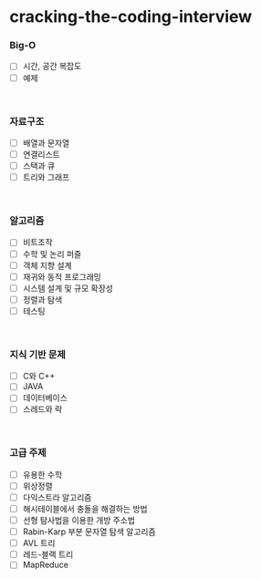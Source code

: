 # cracking-the-coding-interview

### Big-O
- [ ] 시간, 공간 복잡도
- [ ] 예제
</br>

### 자료구조
- [ ] 배열과 문자열
- [ ] 연결리스트
- [ ] 스택과 큐
- [ ] 트리와 그래프
</br>

### 알고리즘
- [ ] 비트조작
- [ ] 수학 및 논리 퍼즐
- [ ] 객체 지향 설계
- [ ] 재귀와 동적 프로그래밍
- [ ] 시스템 설계 및 규모 확장성
- [ ] 정렬과 탐색
- [ ] 테스팅
</br>

### 지식 기반 문제
- [ ] C와 C++
- [ ] JAVA
- [ ] 데이터베이스
- [ ] 스레드와 락
</br>

### 고급 주제
- [ ] 유용한 수학
- [ ] 위상정렬
- [ ] 다익스트라 알고리즘
- [ ] 해시테이블에서 충돌을 해결하는 방법
- [ ] 선형 탐사법을 이용한 개방 주소법
- [ ] Rabin-Karp 부분 문자열 탐색 알고리즘
- [ ] AVL 트리
- [ ] 레드-블랙 트리
- [ ] MapReduce 
